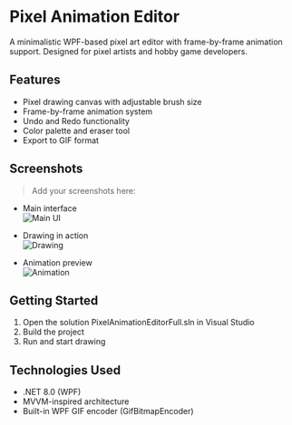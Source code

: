 # Pixel Animation Editor

A minimalistic WPF-based pixel art editor with frame-by-frame animation support. Designed for pixel artists and hobby game developers.

## Features

- Pixel drawing canvas with adjustable brush size
- Frame-by-frame animation system
- Undo and Redo functionality
- Color palette and eraser tool
- Export to GIF format

## Screenshots

> Add your screenshots here:

- Main interface  
  ![Main UI](screenshots/main_ui.png)

- Drawing in action  
  ![Drawing](screenshots/drawing.png)

- Animation preview  
  ![Animation](screenshots/animation.gif)

## Getting Started

1. Open the solution PixelAnimationEditorFull.sln in Visual Studio
2. Build the project
3. Run and start drawing

## Technologies Used

- .NET 8.0 (WPF)
- MVVM-inspired architecture
- Built-in WPF GIF encoder (GifBitmapEncoder)
